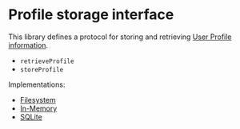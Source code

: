 # Profile storage interface

This library defines a protocol for storing and retrieving [User Profile information](https://indieauth.spec.indieweb.org/#profile-information).

- `retrieveProfile`
- `storeProfile`

Implementations:

- [Filesystem](../fs-storage/README.md)
- [In-Memory](../in-memory-storage/README.md)
- [SQLite](../sqlite-storage/README.md)
